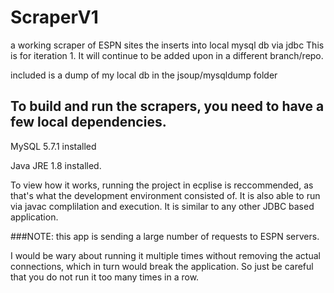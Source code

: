 # ScraperV1
a working scraper of ESPN sites the inserts into local mysql db via jdbc 
This is for iteration 1. It will continue to be added upon in a different branch/repo. 

included is a dump of my local db in the jsoup/mysqldump folder


## To build and run the scrapers, you need to have a few local dependencies. 

MySQL 5.7.1 installed

Java JRE 1.8 installed. 

To view how it works, running the project in ecplise is reccommended, as that's what the development environment consisted of. It is also able to run via javac complilation and execution. It is similar to any other JDBC based application. 


###NOTE: this app is sending a large number of requests to ESPN servers. 

I would be wary about running it multiple times without removing the actual connections, which in turn would break the application. So just be careful that you do not run it too many times in a row. 
